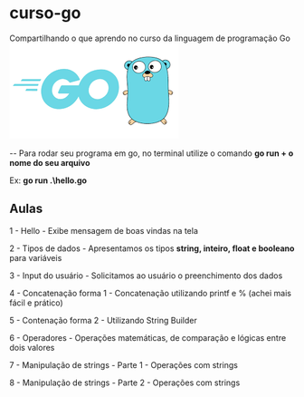 # curso-go


Compartilhando o que aprendo no curso da linguagem de programação Go ![Go](go.png)

-- Para rodar seu programa em go, no terminal utilize o comando **go run + o nome do seu arquivo**

Ex: **go run .\hello.go**

<h2> Aulas </h2>

1 - Hello 
    - Exibe mensagem de boas vindas na tela

2 - Tipos de dados
    - Apresentamos os tipos **string, inteiro, float e booleano** para variáveis    

3 - Input do usuário
    - Solicitamos ao usuário o preenchimento dos dados

4 - Concatenação forma 1
    - Concatenação utilizando printf e % (achei mais fácil e prático)

5 - Contenação forma 2
    - Utilizando String Builder

6 - Operadores
    - Operações matemáticas, de comparação e lógicas entre dois valores

7 - Manipulação de strings - Parte 1
    - Operações com strings

8 - Manipulação de strings - Parte 2
    - Operações com strings

